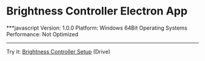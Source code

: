 # Brightness Controller Electron App
  
 ***javascript
  Version: 1.0.0
  Platform: Windows 64Bit Operating Systems
  Performance: Not Optimized
 ***
 
 Try it: [Brightness Controller Setup](https://drive.google.com/file/d/11_SPJJwIs3nYHuIUnO3javqH2-kKN_SM/view?usp=sharing) (Drive)
